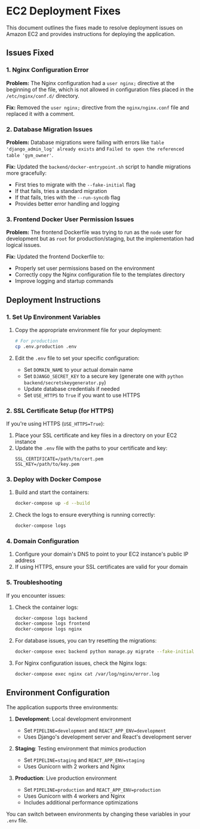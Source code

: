 # EC2 Deployment Fixes

This document outlines the fixes made to resolve deployment issues on Amazon EC2 and provides instructions for deploying the application.

## Issues Fixed

### 1. Nginx Configuration Error

**Problem:** The Nginx configuration had a `user nginx;` directive at the beginning of the file, which is not allowed in configuration files placed in the `/etc/nginx/conf.d/` directory.

**Fix:** Removed the `user nginx;` directive from the `nginx/nginx.conf` file and replaced it with a comment.

### 2. Database Migration Issues

**Problem:** Database migrations were failing with errors like `Table 'django_admin_log' already exists` and `Failed to open the referenced table 'gym_owner'`.

**Fix:** Updated the `backend/docker-entrypoint.sh` script to handle migrations more gracefully:
- First tries to migrate with the `--fake-initial` flag
- If that fails, tries a standard migration
- If that fails, tries with the `--run-syncdb` flag
- Provides better error handling and logging

### 3. Frontend Docker User Permission Issues

**Problem:** The frontend Dockerfile was trying to run as the `node` user for development but as `root` for production/staging, but the implementation had logical issues.

**Fix:** Updated the frontend Dockerfile to:
- Properly set user permissions based on the environment
- Correctly copy the Nginx configuration file to the templates directory
- Improve logging and startup commands

## Deployment Instructions

### 1. Set Up Environment Variables

1. Copy the appropriate environment file for your deployment:
   ```bash
   # For production
   cp .env.production .env
   ```

2. Edit the `.env` file to set your specific configuration:
   - Set `DOMAIN_NAME` to your actual domain name
   - Set `DJANGO_SECRET_KEY` to a secure key (generate one with `python backend/secretskeygenerator.py`)
   - Update database credentials if needed
   - Set `USE_HTTPS` to `True` if you want to use HTTPS

### 2. SSL Certificate Setup (for HTTPS)

If you're using HTTPS (`USE_HTTPS=True`):

1. Place your SSL certificate and key files in a directory on your EC2 instance
2. Update the `.env` file with the paths to your certificate and key:
   ```
   SSL_CERTIFICATE=/path/to/cert.pem
   SSL_KEY=/path/to/key.pem
   ```

### 3. Deploy with Docker Compose

1. Build and start the containers:
   ```bash
   docker-compose up -d --build
   ```

2. Check the logs to ensure everything is running correctly:
   ```bash
   docker-compose logs
   ```

### 4. Domain Configuration

1. Configure your domain's DNS to point to your EC2 instance's public IP address
2. If using HTTPS, ensure your SSL certificates are valid for your domain

### 5. Troubleshooting

If you encounter issues:

1. Check the container logs:
   ```bash
   docker-compose logs backend
   docker-compose logs frontend
   docker-compose logs nginx
   ```

2. For database issues, you can try resetting the migrations:
   ```bash
   docker-compose exec backend python manage.py migrate --fake-initial
   ```

3. For Nginx configuration issues, check the Nginx logs:
   ```bash
   docker-compose exec nginx cat /var/log/nginx/error.log
   ```

## Environment Configuration

The application supports three environments:

1. **Development**: Local development environment
   - Set `PIPELINE=development` and `REACT_APP_ENV=development`
   - Uses Django's development server and React's development server

2. **Staging**: Testing environment that mimics production
   - Set `PIPELINE=staging` and `REACT_APP_ENV=staging`
   - Uses Gunicorn with 2 workers and Nginx

3. **Production**: Live production environment
   - Set `PIPELINE=production` and `REACT_APP_ENV=production`
   - Uses Gunicorn with 4 workers and Nginx
   - Includes additional performance optimizations

You can switch between environments by changing these variables in your `.env` file.